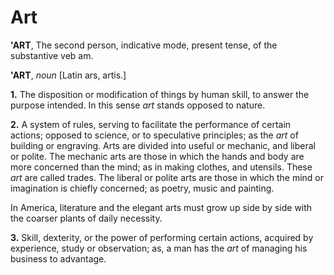 # Art

**'ART**, The second person, indicative mode, present tense, of the substantive veb am.

**'ART**, _noun_ \[Latin ars, artis.\]

**1.** The disposition or modification of things by human skill, to answer the purpose intended. In this sense _art_ stands opposed to nature.

**2.** A system of rules, serving to facilitate the performance of certain actions; opposed to science, or to speculative principles; as the _art_ of building or engraving. Arts are divided into useful or mechanic, and liberal or polite. The mechanic arts are those in which the hands and body are more concerned than the mind; as in making clothes, and utensils. These _art_ are called trades. The liberal or polite arts are those in which the mind or imagination is chiefly concerned; as poetry, music and painting.

In America, literature and the elegant arts must grow up side by side with the coarser plants of daily necessity.

**3.** Skill, dexterity, or the power of performing certain actions, acquired by experience, study or observation; as, a man has the _art_ of managing his business to advantage.